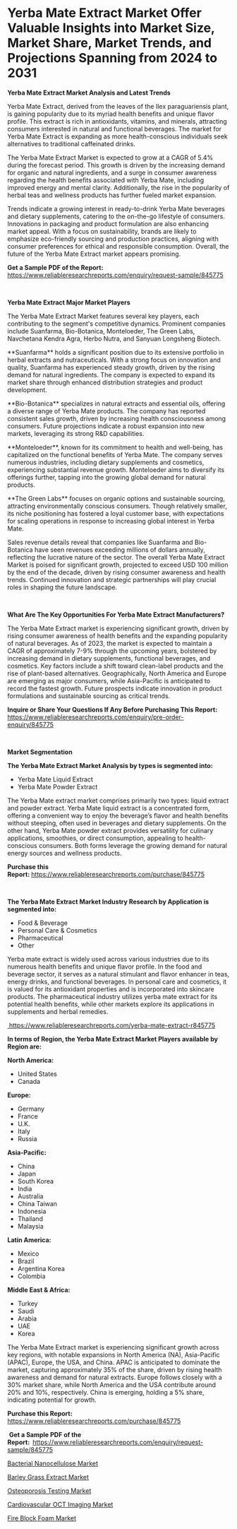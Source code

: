 <p><h1>Yerba Mate Extract Market Offer Valuable Insights into Market Size, Market Share, Market Trends, and Projections Spanning from 2024 to 2031</h1></p><p><strong>Yerba Mate Extract Market Analysis and Latest Trends</strong></p>
<p><p>Yerba Mate Extract, derived from the leaves of the Ilex paraguariensis plant, is gaining popularity due to its myriad health benefits and unique flavor profile. This extract is rich in antioxidants, vitamins, and minerals, attracting consumers interested in natural and functional beverages. The market for Yerba Mate Extract is expanding as more health-conscious individuals seek alternatives to traditional caffeinated drinks.</p><p>The Yerba Mate Extract Market is expected to grow at a CAGR of 5.4% during the forecast period. This growth is driven by the increasing demand for organic and natural ingredients, and a surge in consumer awareness regarding the health benefits associated with Yerba Mate, including improved energy and mental clarity. Additionally, the rise in the popularity of herbal teas and wellness products has further fueled market expansion. </p><p>Trends indicate a growing interest in ready-to-drink Yerba Mate beverages and dietary supplements, catering to the on-the-go lifestyle of consumers. Innovations in packaging and product formulation are also enhancing market appeal. With a focus on sustainability, brands are likely to emphasize eco-friendly sourcing and production practices, aligning with consumer preferences for ethical and responsible consumption. Overall, the future of the Yerba Mate Extract market appears promising.</p></p>
<p><strong>Get a Sample PDF of the Report:&nbsp;</strong> <a href="https://www.reliableresearchreports.com/enquiry/request-sample/845775?utm_campaign=117&utm_medium=2&utm_source=Github&utm_content=ia&utm_term=12112024&utm_id=yerba-mate-extract">https://www.reliableresearchreports.com/enquiry/request-sample/845775</a></p>
<p>&nbsp;</p>
<p><strong>Yerba Mate Extract Major Market Players</strong></p>
<p><p>The Yerba Mate Extract Market features several key players, each contributing to the segment's competitive dynamics. Prominent companies include Suanfarma, Bio-Botanica, Monteloeder, The Green Labs, Navchetana Kendra Agra, Herbo Nutra, and Sanyuan Longsheng Biotech.</p><p>**Suanfarma** holds a significant position due to its extensive portfolio in herbal extracts and nutraceuticals. With a strong focus on innovation and quality, Suanfarma has experienced steady growth, driven by the rising demand for natural ingredients. The company is expected to expand its market share through enhanced distribution strategies and product development.</p><p>**Bio-Botanica** specializes in natural extracts and essential oils, offering a diverse range of Yerba Mate products. The company has reported consistent sales growth, driven by increasing health consciousness among consumers. Future projections indicate a robust expansion into new markets, leveraging its strong R&D capabilities.</p><p>**Monteloeder**, known for its commitment to health and well-being, has capitalized on the functional benefits of Yerba Mate. The company serves numerous industries, including dietary supplements and cosmetics, experiencing substantial revenue growth. Monteloeder aims to diversify its offerings further, tapping into the growing global demand for natural products.</p><p>**The Green Labs** focuses on organic options and sustainable sourcing, attracting environmentally conscious consumers. Though relatively smaller, its niche positioning has fostered a loyal customer base, with expectations for scaling operations in response to increasing global interest in Yerba Mate.</p><p>Sales revenue details reveal that companies like Suanfarma and Bio-Botanica have seen revenues exceeding millions of dollars annually, reflecting the lucrative nature of the sector. The overall Yerba Mate Extract Market is poised for significant growth, projected to exceed USD 100 million by the end of the decade, driven by rising consumer awareness and health trends. Continued innovation and strategic partnerships will play crucial roles in shaping the future landscape.</p></p>
<p>&nbsp;</p>
<p><strong>What Are The Key Opportunities For Yerba Mate Extract Manufacturers?</strong></p>
<p><p>The Yerba Mate Extract market is experiencing significant growth, driven by rising consumer awareness of health benefits and the expanding popularity of natural beverages. As of 2023, the market is expected to maintain a CAGR of approximately 7-9% through the upcoming years, bolstered by increasing demand in dietary supplements, functional beverages, and cosmetics. Key factors include a shift toward clean-label products and the rise of plant-based alternatives. Geographically, North America and Europe are emerging as major consumers, while Asia-Pacific is anticipated to record the fastest growth. Future prospects indicate innovation in product formulations and sustainable sourcing as critical trends.</p></p>
<p><strong>Inquire or Share Your Questions If Any Before Purchasing This Report:</strong> <a href="https://www.reliableresearchreports.com/enquiry/pre-order-enquiry/845775?utm_campaign=117&utm_medium=2&utm_source=Github&utm_content=ia&utm_term=12112024&utm_id=yerba-mate-extract">https://www.reliableresearchreports.com/enquiry/pre-order-enquiry/845775</a></p>
<p>&nbsp;</p>
<p><strong>Market Segmentation</strong></p>
<p><strong>The Yerba Mate Extract Market Analysis by types is segmented into:</strong></p>
<p><ul><li>Yerba Mate Liquid Extract</li><li>Yerba Mate Powder Extract</li></ul></p>
<p><p>The Yerba Mate extract market comprises primarily two types: liquid extract and powder extract. Yerba Mate liquid extract is a concentrated form, offering a convenient way to enjoy the beverage’s flavor and health benefits without steeping, often used in beverages and dietary supplements. On the other hand, Yerba Mate powder extract provides versatility for culinary applications, smoothies, or direct consumption, appealing to health-conscious consumers. Both forms leverage the growing demand for natural energy sources and wellness products.</p></p>
<p><strong>Purchase this Report:&nbsp;</strong><a href="https://www.reliableresearchreports.com/purchase/845775?utm_campaign=117&utm_medium=2&utm_source=Github&utm_content=ia&utm_term=12112024&utm_id=yerba-mate-extract">https://www.reliableresearchreports.com/purchase/845775</a></p>
<p>&nbsp;</p>
<p><strong>The Yerba Mate Extract Market Industry Research by Application is segmented into:</strong></p>
<p><ul><li>Food & Beverage</li><li>Personal Care & Cosmetics</li><li>Pharmaceutical</li><li>Other</li></ul></p>
<p><p>Yerba mate extract is widely used across various industries due to its numerous health benefits and unique flavor profile. In the food and beverage sector, it serves as a natural stimulant and flavor enhancer in teas, energy drinks, and functional beverages. In personal care and cosmetics, it is valued for its antioxidant properties and is incorporated into skincare products. The pharmaceutical industry utilizes yerba mate extract for its potential health benefits, while other markets explore its applications in supplements and herbal remedies.</p></p>
<p><a href="https://www.reliableresearchreports.com/yerba-mate-extract-r845775?utm_campaign=117&utm_medium=2&utm_source=Github&utm_content=ia&utm_term=12112024&utm_id=yerba-mate-extract">&nbsp;https://www.reliableresearchreports.com/yerba-mate-extract-r845775</a></p>
<p><strong>In terms of Region, the Yerba Mate Extract Market Players available by Region are:</strong></p>
<p>
    <p> <strong> North America: </strong>
        <ul>
            <li>United States</li>
            <li>Canada</li>
        </ul>
        </p> 
    <p> <strong> Europe: </strong>
        <ul>
            <li>Germany</li>
            <li>France</li>
            <li>U.K.</li>
            <li>Italy</li>
            <li>Russia</li>
        </ul>
        </p> 
    <p> <strong> Asia-Pacific: </strong>
        <ul>
            <li>China</li>
            <li>Japan</li>
            <li>South Korea</li>
            <li>India</li>
            <li>Australia</li>
            <li>China Taiwan</li>
            <li>Indonesia</li>
            <li>Thailand</li>
            <li>Malaysia</li>
        </ul>
        </p> 
    <p> <strong> Latin America: </strong>
        <ul>
            <li>Mexico</li>
            <li>Brazil</li>
            <li>Argentina Korea</li>
            <li>Colombia</li>
        </ul>
        </p> 
    <p> <strong> Middle East & Africa: </strong>
        <ul>
            <li>Turkey</li>
            <li>Saudi</li>
            <li>Arabia</li>
            <li>UAE</li>
            <li>Korea</li>
        </ul>
    </p>
    </p>
<p><p>The Yerba Mate Extract market is experiencing significant growth across key regions, with notable expansions in North America (NA), Asia-Pacific (APAC), Europe, the USA, and China. APAC is anticipated to dominate the market, capturing approximately 35% of the share, driven by rising health awareness and demand for natural extracts. Europe follows closely with a 30% market share, while North America and the USA contribute around 20% and 10%, respectively. China is emerging, holding a 5% share, indicating potential for growth.</p></p>
<p><strong>Purchase this Report: </strong><a href="https://www.reliableresearchreports.com/purchase/845775?utm_campaign=117&utm_medium=2&utm_source=Github&utm_content=ia&utm_term=12112024&utm_id=yerba-mate-extract">https://www.reliableresearchreports.com/purchase/845775</a></p>
<p>&nbsp;<strong>Get a Sample PDF of the Report:&nbsp;&nbsp;</strong><a href="https://www.reliableresearchreports.com/enquiry/request-sample/845775?utm_campaign=117&utm_medium=2&utm_source=Github&utm_content=ia&utm_term=12112024&utm_id=yerba-mate-extract">https://www.reliableresearchreports.com/enquiry/request-sample/845775</a></p>
<p><strong></strong></p>
<p><p><a href="https://www.linkedin.com/pulse/insights-bacterial-nanocellulose-market-size-which-expanding-43-tgoic?utm_campaign=117&utm_medium=2&utm_source=Github&utm_content=ia&utm_term=12112024&utm_id=yerba-mate-extract">Bacterial Nanocellulose Market</a></p><p><a href="https://github.com/guneycigdem35/Market-Research-Report-List-5/blob/main/barley-grass-extract-market.md?utm_campaign=117&utm_medium=2&utm_source=Github&utm_content=ia&utm_term=12112024&utm_id=yerba-mate-extract">Barley Grass Extract Market</a></p><p><a href="https://issuu.com/reportprime-2/docs/osteoporosis-testing-market-size-20_667e75013678c7?utm_campaign=117&utm_medium=2&utm_source=Github&utm_content=ia&utm_term=12112024&utm_id=yerba-mate-extract">Osteoporosis Testing Market</a></p><p><a href="https://issuu.com/reportprime-2/docs/cardiovascular-oct-imaging-market-s_e5ce9d959a2702?utm_campaign=117&utm_medium=2&utm_source=Github&utm_content=ia&utm_term=12112024&utm_id=yerba-mate-extract">Cardiovascular OCT Imaging Market</a></p><p><a href="https://www.linkedin.com/pulse/fire-block-foam-market-global-regional-analysis-focus-region-y56ae?utm_campaign=117&utm_medium=2&utm_source=Github&utm_content=ia&utm_term=12112024&utm_id=yerba-mate-extract">Fire Block Foam Market</a></p></p>